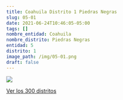 ```yaml
---
title: Coahuila Distrito 1 Piedras Negras
slug: 05-01
date: 2021-06-24T10:46:05-05:00
tags: []
nombre_entidad: Coahuila
nombre_distrito: Piedras Negras
entidad: 5
distrito: 1
image_path: /img/05-01.png
draft: false
---
```


![](/img/05-01.png)

[Ver los 300 distritos](/docs/elecciones-2021)
